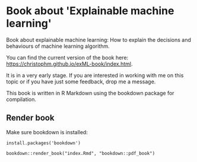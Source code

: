 # Book about 'Explainable machine learning'
Book about explainable machine learning: How to explain the decisions and behaviours of machine learning algorithm.


You can find the current version of the book here: https://christophm.github.io/exML-book/index.html.

It is in a very early stage. If you are interested in working with me on this topic or if you have just some feedback, drop me a message.

This book is written in R Markdown using the bookdown package for compilation.


## Render book
Make sure bookdown is installed:
```{r}
install.packages('bookdown')
```

```{r}
bookdown::render_book("index.Rmd", "bookdown::pdf_book")
```
